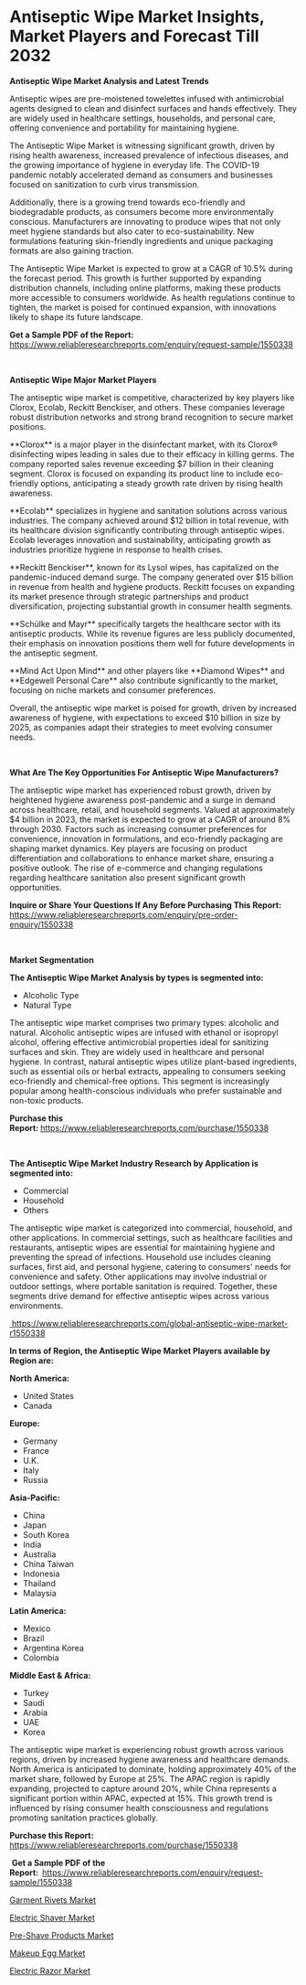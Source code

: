 <p><h1>Antiseptic Wipe Market Insights, Market Players and Forecast Till 2032</h1></p><p><strong>Antiseptic Wipe Market Analysis and Latest Trends</strong></p>
<p><p>Antiseptic wipes are pre-moistened towelettes infused with antimicrobial agents designed to clean and disinfect surfaces and hands effectively. They are widely used in healthcare settings, households, and personal care, offering convenience and portability for maintaining hygiene. </p><p>The Antiseptic Wipe Market is witnessing significant growth, driven by rising health awareness, increased prevalence of infectious diseases, and the growing importance of hygiene in everyday life. The COVID-19 pandemic notably accelerated demand as consumers and businesses focused on sanitization to curb virus transmission. </p><p>Additionally, there is a growing trend towards eco-friendly and biodegradable products, as consumers become more environmentally conscious. Manufacturers are innovating to produce wipes that not only meet hygiene standards but also cater to eco-sustainability. New formulations featuring skin-friendly ingredients and unique packaging formats are also gaining traction.</p><p>The Antiseptic Wipe Market is expected to grow at a CAGR of 10.5% during the forecast period. This growth is further supported by expanding distribution channels, including online platforms, making these products more accessible to consumers worldwide. As health regulations continue to tighten, the market is poised for continued expansion, with innovations likely to shape its future landscape.</p></p>
<p><strong>Get a Sample PDF of the Report:&nbsp;</strong> <a href="https://www.reliableresearchreports.com/enquiry/request-sample/1550338?utm_campaign=38&utm_medium=2&utm_source=Github&utm_content=ia&utm_term=06022025&utm_id=antiseptic-wipe">https://www.reliableresearchreports.com/enquiry/request-sample/1550338</a></p>
<p>&nbsp;</p>
<p><strong>Antiseptic Wipe Major Market Players</strong></p>
<p><p>The antiseptic wipe market is competitive, characterized by key players like Clorox, Ecolab, Reckitt Benckiser, and others. These companies leverage robust distribution networks and strong brand recognition to secure market positions.</p><p>**Clorox** is a major player in the disinfectant market, with its Clorox® disinfecting wipes leading in sales due to their efficacy in killing germs. The company reported sales revenue exceeding $7 billion in their cleaning segment. Clorox is focused on expanding its product line to include eco-friendly options, anticipating a steady growth rate driven by rising health awareness.</p><p>**Ecolab** specializes in hygiene and sanitation solutions across various industries. The company achieved around $12 billion in total revenue, with its healthcare division significantly contributing through antiseptic wipes. Ecolab leverages innovation and sustainability, anticipating growth as industries prioritize hygiene in response to health crises.</p><p>**Reckitt Benckiser**, known for its Lysol wipes, has capitalized on the pandemic-induced demand surge. The company generated over $15 billion in revenue from health and hygiene products. Reckitt focuses on expanding its market presence through strategic partnerships and product diversification, projecting substantial growth in consumer health segments.</p><p>**Schülke and Mayr** specifically targets the healthcare sector with its antiseptic products. While its revenue figures are less publicly documented, their emphasis on innovation positions them well for future developments in the antiseptic segment.</p><p>**Mind Act Upon Mind** and other players like **Diamond Wipes** and **Edgewell Personal Care** also contribute significantly to the market, focusing on niche markets and consumer preferences.</p><p>Overall, the antiseptic wipe market is poised for growth, driven by increased awareness of hygiene, with expectations to exceed $10 billion in size by 2025, as companies adapt their strategies to meet evolving consumer needs.</p></p>
<p>&nbsp;</p>
<p><strong>What Are The Key Opportunities For Antiseptic Wipe Manufacturers?</strong></p>
<p><p>The antiseptic wipe market has experienced robust growth, driven by heightened hygiene awareness post-pandemic and a surge in demand across healthcare, retail, and household segments. Valued at approximately $4 billion in 2023, the market is expected to grow at a CAGR of around 8% through 2030. Factors such as increasing consumer preferences for convenience, innovation in formulations, and eco-friendly packaging are shaping market dynamics. Key players are focusing on product differentiation and collaborations to enhance market share, ensuring a positive outlook. The rise of e-commerce and changing regulations regarding healthcare sanitation also present significant growth opportunities.</p></p>
<p><strong>Inquire or Share Your Questions If Any Before Purchasing This Report:</strong> <a href="https://www.reliableresearchreports.com/enquiry/pre-order-enquiry/1550338?utm_campaign=38&utm_medium=2&utm_source=Github&utm_content=ia&utm_term=06022025&utm_id=antiseptic-wipe">https://www.reliableresearchreports.com/enquiry/pre-order-enquiry/1550338</a></p>
<p>&nbsp;</p>
<p><strong>Market Segmentation</strong></p>
<p><strong>The Antiseptic Wipe Market Analysis by types is segmented into:</strong></p>
<p><ul><li>Alcoholic Type</li><li>Natural Type</li></ul></p>
<p><p>The antiseptic wipe market comprises two primary types: alcoholic and natural. Alcoholic antiseptic wipes are infused with ethanol or isopropyl alcohol, offering effective antimicrobial properties ideal for sanitizing surfaces and skin. They are widely used in healthcare and personal hygiene. In contrast, natural antiseptic wipes utilize plant-based ingredients, such as essential oils or herbal extracts, appealing to consumers seeking eco-friendly and chemical-free options. This segment is increasingly popular among health-conscious individuals who prefer sustainable and non-toxic products.</p></p>
<p><strong>Purchase this Report:&nbsp;</strong><a href="https://www.reliableresearchreports.com/purchase/1550338?utm_campaign=38&utm_medium=2&utm_source=Github&utm_content=ia&utm_term=06022025&utm_id=antiseptic-wipe">https://www.reliableresearchreports.com/purchase/1550338</a></p>
<p>&nbsp;</p>
<p><strong>The Antiseptic Wipe Market Industry Research by Application is segmented into:</strong></p>
<p><ul><li>Commercial</li><li>Household</li><li>Others</li></ul></p>
<p><p>The antiseptic wipe market is categorized into commercial, household, and other applications. In commercial settings, such as healthcare facilities and restaurants, antiseptic wipes are essential for maintaining hygiene and preventing the spread of infections. Household use includes cleaning surfaces, first aid, and personal hygiene, catering to consumers' needs for convenience and safety. Other applications may involve industrial or outdoor settings, where portable sanitation is required. Together, these segments drive demand for effective antiseptic wipes across various environments.</p></p>
<p><a href="https://www.reliableresearchreports.com/global-antiseptic-wipe-market-r1550338?utm_campaign=38&utm_medium=2&utm_source=Github&utm_content=ia&utm_term=06022025&utm_id=antiseptic-wipe">&nbsp;https://www.reliableresearchreports.com/global-antiseptic-wipe-market-r1550338</a></p>
<p><strong>In terms of Region, the Antiseptic Wipe Market Players available by Region are:</strong></p>
<p>
    <p> <strong> North America: </strong>
        <ul>
            <li>United States</li>
            <li>Canada</li>
        </ul>
        </p> 
    <p> <strong> Europe: </strong>
        <ul>
            <li>Germany</li>
            <li>France</li>
            <li>U.K.</li>
            <li>Italy</li>
            <li>Russia</li>
        </ul>
        </p> 
    <p> <strong> Asia-Pacific: </strong>
        <ul>
            <li>China</li>
            <li>Japan</li>
            <li>South Korea</li>
            <li>India</li>
            <li>Australia</li>
            <li>China Taiwan</li>
            <li>Indonesia</li>
            <li>Thailand</li>
            <li>Malaysia</li>
        </ul>
        </p> 
    <p> <strong> Latin America: </strong>
        <ul>
            <li>Mexico</li>
            <li>Brazil</li>
            <li>Argentina Korea</li>
            <li>Colombia</li>
        </ul>
        </p> 
    <p> <strong> Middle East & Africa: </strong>
        <ul>
            <li>Turkey</li>
            <li>Saudi</li>
            <li>Arabia</li>
            <li>UAE</li>
            <li>Korea</li>
        </ul>
    </p>
    </p>
<p><p>The antiseptic wipe market is experiencing robust growth across various regions, driven by increased hygiene awareness and healthcare demands. North America is anticipated to dominate, holding approximately 40% of the market share, followed by Europe at 25%. The APAC region is rapidly expanding, projected to capture around 20%, while China represents a significant portion within APAC, expected at 15%. This growth trend is influenced by rising consumer health consciousness and regulations promoting sanitation practices globally.</p></p>
<p><strong>Purchase this Report: </strong><a href="https://www.reliableresearchreports.com/purchase/1550338?utm_campaign=38&utm_medium=2&utm_source=Github&utm_content=ia&utm_term=06022025&utm_id=antiseptic-wipe">https://www.reliableresearchreports.com/purchase/1550338</a></p>
<p>&nbsp;<strong>Get a Sample PDF of the Report:&nbsp;&nbsp;</strong><a href="https://www.reliableresearchreports.com/enquiry/request-sample/1550338?utm_campaign=38&utm_medium=2&utm_source=Github&utm_content=ia&utm_term=06022025&utm_id=antiseptic-wipe">https://www.reliableresearchreports.com/enquiry/request-sample/1550338</a></p>
<p><strong></strong></p>
<p><p><a href="https://github.com/agdonthisa/Market-Research-Report-List-1/blob/main/garment-rivets-market.md?utm_campaign=38&utm_medium=2&utm_source=Github&utm_content=ia&utm_term=06022025&utm_id=antiseptic-wipe">Garment Rivets Market</a></p><p><a href="https://github.com/saaindosya/Market-Research-Report-List-1/blob/main/electric-shaver-market.md?utm_campaign=38&utm_medium=2&utm_source=Github&utm_content=ia&utm_term=06022025&utm_id=antiseptic-wipe">Electric Shaver Market</a></p><p><a href="https://github.com/penglatilles/Market-Research-Report-List-1/blob/main/pre-shave-products-market.md?utm_campaign=38&utm_medium=2&utm_source=Github&utm_content=ia&utm_term=06022025&utm_id=antiseptic-wipe">Pre-Shave Products Market</a></p><p><a href="https://github.com/lalolatiot/Market-Research-Report-List-1/blob/main/makeup-egg-market.md?utm_campaign=38&utm_medium=2&utm_source=Github&utm_content=ia&utm_term=06022025&utm_id=antiseptic-wipe">Makeup Egg Market</a></p><p><a href="https://github.com/ternainglin/Market-Research-Report-List-1/blob/main/electric-razor-market.md?utm_campaign=38&utm_medium=2&utm_source=Github&utm_content=ia&utm_term=06022025&utm_id=antiseptic-wipe">Electric Razor Market</a></p></p>